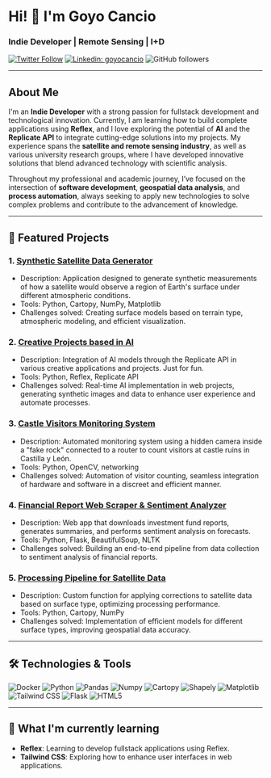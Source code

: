 # Hi! 👋 I'm Goyo Cancio

### Indie Developer | Remote Sensing | I+D

[![Twitter Follow](https://img.shields.io/twitter/follow/goyo_dev?label=Follow)](https://twitter.com/intent/follow?screen_name=goyo_dev)
[![Linkedin: goyocancio](https://img.shields.io/badge/-goyocancio-blue?style=flat-square&logo=Linkedin&logoColor=white&link=https://www.linkedin.com/in/goyocancio/)](https://www.linkedin.com/in/goyocancio/)
![GitHub followers](https://img.shields.io/github/followers/McGregory99?label=Follow&style=social)

---

## About Me

I'm an **Indie Developer** with a strong passion for fullstack development and technological innovation. Currently, I am learning how to build complete applications using **Reflex**, and I love exploring the potential of **AI** and the **Replicate API** to integrate cutting-edge solutions into my projects. My experience spans the **satellite and remote sensing industry**, as well as various university research groups, where I have developed innovative solutions that blend advanced technology with scientific analysis.

Throughout my professional and academic journey, I’ve focused on the intersection of **software development**, **geospatial data analysis**, and **process automation**, always seeking to apply new technologies to solve complex problems and contribute to the advancement of knowledge.

---

## 🚀 Featured Projects

### 1. **[Synthetic Satellite Data Generator](#)**

- Description: Application designed to generate synthetic measurements of how a satellite would observe a region of Earth's surface under different atmospheric conditions.
- Tools: Python, Cartopy, NumPy, Matplotlib
- Challenges solved: Creating surface models based on terrain type, atmospheric modeling, and efficient visualization.

### 2. **[Creative Projects based in AI](#)**

- Description: Integration of AI models through the Replicate API in various creative applications and projects. Just for fun.
- Tools: Python, Reflex, Replicate API
- Challenges solved: Real-time AI implementation in web projects, generating synthetic images and data to enhance user experience and automate processes.

### 3. **[Castle Visitors Monitoring System](#)**

- Description: Automated monitoring system using a hidden camera inside a "fake rock" connected to a router to count visitors at castle ruins in Castilla y León.
- Tools: Python, OpenCV, networking
- Challenges solved: Automation of visitor counting, seamless integration of hardware and software in a discreet and efficient manner.

### 4. **[Financial Report Web Scraper & Sentiment Analyzer](#)**

- Description: Web app that downloads investment fund reports, generates summaries, and performs sentiment analysis on forecasts.
- Tools: Python, Flask, BeautifulSoup, NLTK
- Challenges solved: Building an end-to-end pipeline from data collection to sentiment analysis of financial reports.

### 5. **[Processing Pipeline for Satellite Data](#)**

- Description: Custom function for applying corrections to satellite data based on surface type, optimizing processing performance.
- Tools: Python, Cartopy, NumPy
- Challenges solved: Implementation of efficient models for different surface types, improving geospatial data accuracy.


---

## 🛠️ Technologies & Tools

![Docker](https://img.shields.io/badge/-Docker-2496ED?style=flat-square&logo=docker&logoColor=white)
![Python](https://img.shields.io/badge/-Python-333333?style=flat&logo=python)
![Pandas](https://img.shields.io/badge/-Pandas-333333?style=flat&logo=pandas)
![Numpy](https://img.shields.io/badge/-NumPy-333333?style=flat&logo=numpy)
![Cartopy](https://img.shields.io/badge/-Cartopy-333333?style=flat&logo=python)
![Shapely](https://img.shields.io/badge/-Shapely-333333?style=flat)
![Matplotlib](https://img.shields.io/badge/-Matplotlib-333333?style=flat&logo=python)
![Tailwind CSS](https://img.shields.io/badge/-Tailwind_CSS-333333?style=flat&logo=tailwind-css)
![Flask](https://img.shields.io/badge/-Flask-333333?style=flat&logo=flask)
![HTML5](https://img.shields.io/badge/-HTML5-333333?style=flat&logo=html5)

---

## 🌱 What I'm currently learning

- **Reflex**: Learning to develop fullstack applications using Reflex.
- **Tailwind CSS**: Exploring how to enhance user interfaces in web applications.
